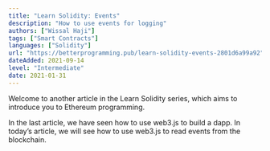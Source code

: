 ```yaml
---
title: "Learn Solidity: Events"
description: "How to use events for logging"
authors: ["Wissal Haji"]
tags: ["Smart Contracts"]
languages: ["Solidity"]
url: "https://betterprogramming.pub/learn-solidity-events-2801d6a99a92"
dateAdded: 2021-09-14
level: "Intermediate"
date: 2021-01-31
---
```


Welcome to another article in the Learn Solidity series, which aims to introduce you to Ethereum programming.

In the last article, we have seen how to use web3.js to build a dapp. In today’s article, we will see how to use web3.js to read events from the blockchain.